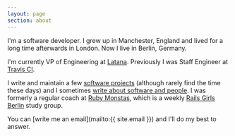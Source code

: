 ```yaml
---
layout: page
section: about
---
```


I'm a software developer. I grew up in Manchester, England and lived for a long time afterwards in London. Now I live in Berlin, Germany.

I'm currently VP of Engineering at [Latana](https://latana.com). Previously I was Staff Engineer at [Travis CI](https://travis-ci.org).

I write and maintain a few [software projects](/projects) (although rarely find the time these days) and I sometimes [write about software and people](/articles). I was formerly a regular coach at [Ruby Monstas](http://rubymonstas.org/), which is a weekly [Rails Girls Berlin](http://railsgirlsberlin.de/) study group.

You can [write me an email](mailto:{{ site.email }}) and I'll do my best to answer.
